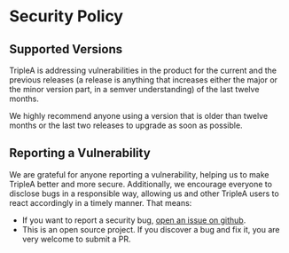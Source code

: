 # Security Policy

## Supported Versions
TripleA is addressing vulnerabilities in the product for the current and the previous releases (a release is anything that increases either the major or the minor version part, in a semver understanding) of the last twelve months.

We highly recommend anyone using a version that is older than twelve months or the last two releases to upgrade as soon as possible.

## Reporting a Vulnerability

We are grateful for anyone reporting a vulnerability, helping us to make TripleA better and more secure. Additionally, we encourage everyone to disclose bugs in a responsible way, allowing us and other TripleA users to react accordingly in a timely manner. That means:

- If you want to report a security bug, [open an issue on github](https://github.com/EhsanBitaraf/ai-powered-affiliation-extraction/issues/new).
- This is an open source project. If you discover a bug and fix it, you are very welcome to submit a PR.
